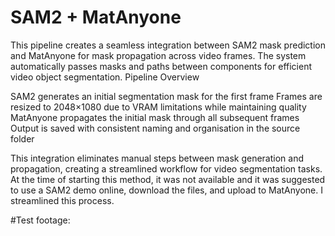 # SAM2 + MatAnyone
This pipeline creates a seamless integration between SAM2 mask prediction and MatAnyone for mask propagation across video frames. The system automatically passes masks and paths between components for efficient video object segmentation.
Pipeline Overview

SAM2 generates an initial segmentation mask for the first frame
Frames are resized to 2048×1080 due to VRAM limitations while maintaining quality
MatAnyone propagates the initial mask through all subsequent frames
Output is saved with consistent naming and organisation in the source folder 

This integration eliminates manual steps between mask generation and propagation, creating a streamlined workflow for video segmentation tasks. At the time of starting this method, it was not available and it was suggested to use a SAM2 demo online, download the files, and upload to MatAnyone. I streamlined this process.


#Test footage: 

